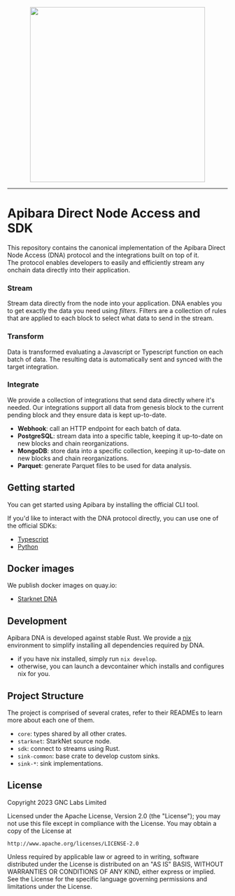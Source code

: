 <p align="center">
    <img width="400" src="https://user-images.githubusercontent.com/282580/176315678-e7ab5a9b-5561-41e4-b314-62f99fd90d2f.png" />
</p>

---

# Apibara Direct Node Access and SDK

This repository contains the canonical implementation of the Apibara Direct Node
Access (DNA) protocol and the integrations built on top of it.\
The protocol enables developers to easily and efficiently stream any onchain
data directly into their application.

### Stream

Stream data directly from the node into your application. DNA enables you to get
exactly the data you need using _filters_. Filters are a collection of rules
that are applied to each block to select what data to send in the stream.

### Transform

Data is transformed evaluating a Javascript or Typescript function on each batch
of data. The resulting data is automatically sent and synced with the target
integration.

### Integrate

We provide a collection of integrations that send data directly where it's
needed. Our integrations support all data from genesis block to the current
pending block and they ensure data is kept up-to-date.

- **Webhook**: call an HTTP endpoint for each batch of data.
- **PostgreSQL**: stream data into a specific table, keeping it up-to-date on
  new blocks and chain reorganizations.
- **MongoDB**: store data into a specific collection, keeping it up-to-date on
  new blocks and chain reorganizations.
- **Parquet**: generate Parquet files to be used for data analysis.

## Getting started

You can get started using Apibara by installing the official CLI tool.

If you'd like to interact with the DNA protocol directly, you can use one of the
official SDKs:

- [Typescript](https://www.apibara.com/docs/typescript-sdk)
- [Python](https://www.apibara.com/docs/python-sdk)

## Docker images

We publish docker images on quay.io:

- [Starknet DNA](https://quay.io/repository/apibara/starknet?tab=tags)

## Development

Apibara DNA is developed against stable Rust. We provide a
[nix](https://nixos.org/) environment to simplify installing all dependencies
required by DNA.

- if you have nix installed, simply run `nix develop`.
- otherwise, you can launch a devcontainer which installs and configures nix for
  you.

## Project Structure

The project is comprised of several crates, refer to their READMEs to learn more
about each one of them.

- `core`: types shared by all other crates.
- `starknet`: StarkNet source node.
- `sdk`: connect to streams using Rust.
- `sink-common`: base crate to develop custom sinks.
- `sink-*`: sink implementations.

## License

Copyright 2023 GNC Labs Limited

Licensed under the Apache License, Version 2.0 (the "License"); you may not use
this file except in compliance with the License. You may obtain a copy of the
License at

    http://www.apache.org/licenses/LICENSE-2.0

Unless required by applicable law or agreed to in writing, software distributed
under the License is distributed on an "AS IS" BASIS, WITHOUT WARRANTIES OR
CONDITIONS OF ANY KIND, either express or implied. See the License for the
specific language governing permissions and limitations under the License.
